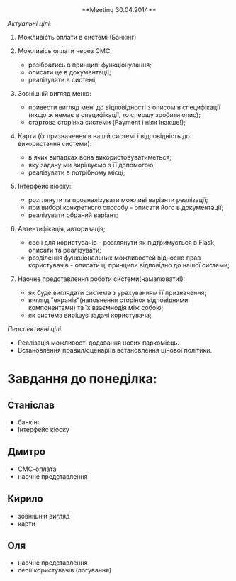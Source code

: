 <center>**Meeting 30.04.2014**</center>

*Актуальні цілі;*

1. Можливість оплати в системі (Банкінг)

2. Можливісь оплати через СМС:
	- розібратись в принципі функціонування;
	- описати це в документації;
	- реалізувати в системі;

3. Зовнішній вигляд меню:
	- привести вигляд мені до відповідності з описом в специфікації (якщо ж немає в специфікації, то спершу зробити опис);
	- стартова сторінка системи (Payment і ніяк інакше!);

4. Карти (їх призначення в нашій системі і відповідність до використання системи):
	- в яких випадках вона використовуватиметься;
	- яку задачу ми вирішуємо з її допомогою;
	- реалізувати в потрібному місці;

5. Інтерфейс кіоску:
	- розглянути та проаналізувати можливі варіанти реалізації;
	- при виборі конкретного способу - описати його в документації;
	- реалізувати обраний варіант;

6. Автентифікація, авторизація;
	- сесії для користувачів - розглянути як підтримується в Flask, описати та реалізувати;
	- розділення функціональних можливостей відносно прав користувачів - описати ці принципи відповідно до нашої системи;

7. Наочне представлення роботи системи(намалювати!):
	- як буде виглядати система з урахуванням її призначення;
	- вигляд "екранів"(наповнення сторінок відповідними компонентами) та їх взаємнодія між собою;
	- як система вирішує задачі користувача;


*Перспективні цілі:*

- Реалізація можливості додавання нових паркомісць.
- Встановлення правил/сценаріїв встановлення цінової політики.


Завдання до понеділка:
======================

Станіслав
---------
* банкінг
* Інтерфейс кіоску

Дмитро
------
* СМС-оплата
* наочне представлення

Кирило
------
* зовнішній вигляд
* карти

Оля
---
* наочне представлення
* сесії користувачів (логування)





